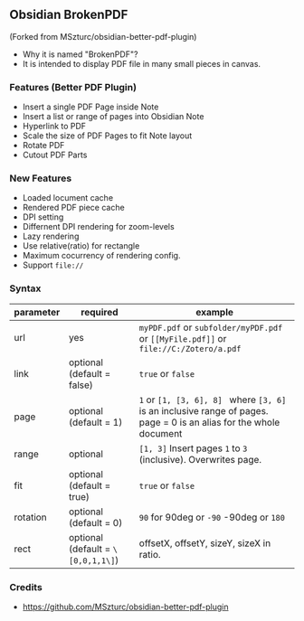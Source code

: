 ## Obsidian BrokenPDF
(Forked from MSzturc/obsidian-better-pdf-plugin)

- Why it is named "BrokenPDF"?
- It is intended to display PDF file in many small pieces in canvas.

### Features (Better PDF Plugin)

- Insert a single PDF Page inside Note
- Insert a list or range of pages into Obsidian Note
- Hyperlink to PDF
- Scale the size of PDF Pages to fit Note layout
- Rotate PDF
- Cutout PDF Parts

### New Features
- Loaded locument cache
- Rendered PDF piece cache
- DPI setting
- Differnent DPI rendering for zoom-levels
- Lazy rendering
- Use relative(ratio) for rectangle
- Maximum cocurrency of rendering config.
- Support `file://`


### Syntax

|parameter|required|example|
|--|--|--|
|url  |yes  |`myPDF.pdf` or `subfolder/myPDF.pdf` or `[[MyFile.pdf]]` or `file://C:/Zotero/a.pdf`
|link|optional (default = false)| `true` or `false`
|page|optional (default = 1)|  `1` or `[1, [3, 6], 8] ` where `[3, 6]` is an inclusive range of pages. page = 0 is an alias for the whole document
|range|optional| `[1, 3]` Insert pages `1` to `3` (inclusive). Overwrites page.
|fit|optional (default = true)| `true` or `false`
|rotation|optional (default = 0)| `90` for 90deg or `-90` -90deg or `180`
|rect|optional (default = `\[0,0,1,1\]`)| offsetX, offsetY, sizeY, sizeX in ratio.

### Credits
- https://github.com/MSzturc/obsidian-better-pdf-plugin
